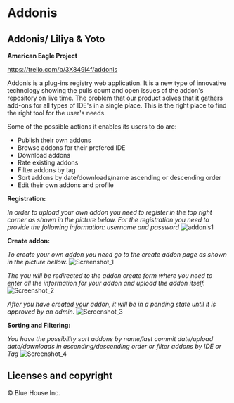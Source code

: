 # Addonis
## Addonis/ Liliya & Yoto

**American Eagle Project**

https://trello.com/b/3X849l4f/addonis

Addonis is a plug-ins registry web application. 
It is a new type of innovative technology showing the pulls count and open issues of the addon's repository on live time.
The problem that our product solves that it gathers add-ons for all types of IDE's in a single place. 
This is the right place to find the right tool for the user's needs. 

Some of the possible actions it enables its users to do are:
* Publish their own addons
* Browse addons for their prefered IDE
* Download addons
* Rate existing addons
* Filter addons by tag
* Sort addons by date/downloads/name ascending or descending order
* Edit their own addons and profile 

**Registration:**

*In order to upload your own addon you need to register in the top right corner as shown in the picture below.*
*For the registration you need to provide the following information: username and password*
![addonis1](/uploads/08ac3c6a43106a77c69da58ebfa362d1/addonis1.png)


**Create addon:**

*To create your own addon you need go to the create addon page as shown in the picture bellow.*
![Screenshot_1](/uploads/b2f9a3e4fe80c69ef151084ae55ca132/Screenshot_1.png)

*The you will be redirected to the addon create form where you need to enter all the information for your addon and upload the addon itself.*
![Screenshot_2](/uploads/ebf0ac20af03f9cf71e9362e066b8d3d/Screenshot_2.png)

*After you have created your addon, it will be in a pending state until it is approved by an admin.*
![Screenshot_3](/uploads/fae362fb6798e402cbb5c54f4b60ef0b/Screenshot_3.png)


**Sorting and Filtering:**

*You have the possibility sort addons by name/last commit date/upload date/downloads in ascending/descending order or filter addons by IDE or Tag*
![Screenshot_4](/uploads/17f58218b01ce082332d110ef0ab04c5/Screenshot_4.png)



## Licenses and copyright

© Blue House Inc.
